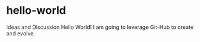 # hello-world
Ideas and Discussion
Hello World!  I am going to leverage Git-Hub to create and evolve.
